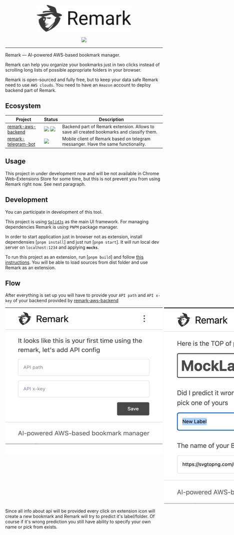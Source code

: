 <p align="center" dir="auto">
  <img style="width: 60%;" src="src/icons/logo.svg" />
</p>
<p align="center" dir="auto">
  <a href="/LICENSE" >
    <img src="https://img.shields.io/badge/license-MIT-green" />
  </a>
</p>

---

Remark — AI-powered AWS-based bookmark manager.

Remark can help you organize your bookmarks just in two clicks instead of scrolling long lists of possible appropriate folders in your browser.

Remark is open-sourced and fully free, but to keep your data safe Remark need to use `AWS clouds`. You need to have an `Amazon` account to deploy backend part of Remark.

## Ecosystem

| Project                                                                       | Status                                                                                                                                        | Description                                                                               |
| ----------------------------------------------------------------------------- | --------------------------------------------------------------------------------------------------------------------------------------------- | ----------------------------------------------------------------------------------------- |
| [remark-aws-backend](https://github.com/vtcaregorodtcev/remark-aws-backend)   | <img src="https://img.shields.io/badge/license-MIT-green" /> <img src="https://badge.fury.io/js/@vtcaregorodtcev%2Fremark-aws-backend.svg" /> | Backend part of Remark extension. Allows to save all created bookmarks and classify them. |
| [remark-telegram-bot](https://github.com/vtcaregorodtcev/remark-telegram-bot) | <img src="https://img.shields.io/badge/license-MIT-green" />                                                                                  | Mobile client of Remark based on telegram messanger. Have the same functionality.         |

## Usage

This project in under development now and will be not available in Chrome Web-Extensions Store for some time, but this is not prevent you from using Remark right now. See next paragraph.

## Development

You can participate in development of this tool.

This project is using [`SolidJs`](https://www.solidjs.com/) as the main UI framework. For managing dependencies Remark is using `PNPM` package manager.

In order to start application just in browser not as extension, install dependensies [`pnpm install`] and just run [`pnpm start`]. It will run local dev server on `localhost:1234` and applying <b>`mocks`</b>.

To run this project as an extension, run [`pnpm build`] and follow [this instructions](https://developer.chrome.com/docs/extensions/mv3/getstarted/). You will be able to load sources from dist folder and use Remark as an extension.

## Flow

After everything is set up you will have to provide your `API path` and `API x-key` of your backend provided by [remark-aws-backend](https://github.com/vtcaregorodtcev/remark-aws-backend)

<p style="display: flex; align-items: flex-start; justify-content: space-evenly;">
  <img src="src/icons/api-screenshot.svg" alt="api config screen">
  <span>&nbsp;</span>
  <img src="src/icons/main-screenshot.svg" alt="main screen">
</p>

Since all info about api will be provided every click on extension icon will create a new bookmark and Remark will try to predict it's label/folder. Of course if it's wrong prediction you still have ability to specify your own name or pick from exists.
